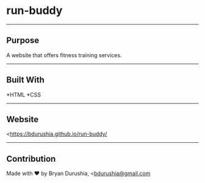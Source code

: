 # run-buddy

---

## Purpose
A website that offers fitness training services.

---

## Built With
*HTML
*CSS

---

## Website
<https://bdurushia.github.io/run-buddy/

---

## Contribution
Made with ❤️ by Bryan Durushia, <bdurushia@gmail.com
